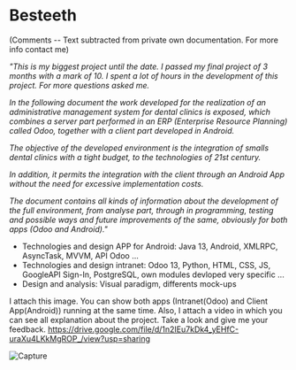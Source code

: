 # Besteeth

(Comments -- Text subtracted from private own documentation. For more info contact me)

<i>"This is my biggest project until the date. I passed my final project of 3 months with a mark of 10. I spent a lot of hours in the development of this project. For more questions asked me.

In the following document the work developed for the realization of an administrative management system for dental clinics is exposed, 
which combines a server part performed in an ERP (Enterprise Resource Planning) called Odoo, together with a client part developed in Android.


The objective of the developed environment is the integration of smalls dental clinics with a tight budget, to the technologies of 21st century.

<i>In addition, it permits the integration with the client through an Android App without the need for excessive implementation costs.</i>

The document contains all kinds of information about the development of the full environment, from analyse part, through in programming, testing and possible ways and future improvements of the same, obviously for both apps (Odoo and Android)."</i>

- Technologies and design APP for Android: Java 13, Android, XMLRPC, AsyncTask, MVVM, API Odoo ...
- Technologies and design intranet: Odoo 13, Python, HTML, CSS, JS, GoogleAPI Sign-In, PostgreSQL, own modules devloped very specific ...
- Design and analysis: Visual paradigm, differents mock-ups


I attach this image. You can show both apps (Intranet(Odoo) and Client App(Android)) running at the same time. Also, I attach a video in which you can see all explanation about the project. Take a look and give me your feedback.
https://drive.google.com/file/d/1n2IEu7kDk4_yEHfC-uraXu4LKkMgROP_/view?usp=sharing  


<img src="https://i.ibb.co/1fwBBwd/Capture.jpg" alt="Capture" border="0">
